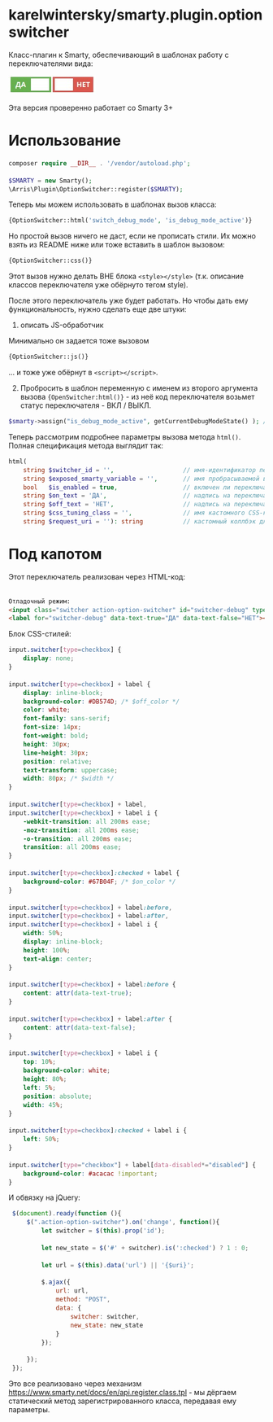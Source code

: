 # karelwintersky/smarty.plugin.optionswitcher

Класс-плагин к Smarty, обеспечивающий в шаблонах работу с переключателями вида:

![](example_switcher.jpg)

Эта версия проверенно работает со Smarty 3+

# Использование

```php
composer require __DIR__ . '/vendor/autoload.php';

$SMARTY = new Smarty();
\Arris\Plugin\OptionSwitcher::register($SMARTY);
```

Теперь мы можем использовать в шаблонах вызов класса:

```php
{OptionSwitcher::html('switch_debug_mode', 'is_debug_mode_active')}
```

Но простой вызов ничего не даст, если не прописать стили. Их можно взять из README ниже или тоже вставить в шаблон вызовом:

```php
{OptionSwitcher::css()}
```
Этот вызов нужно делать ВНЕ блока `<style></style>` (т.к. описание классов переключателя уже обёрнуто тегом style). 

После этого переключатель уже будет работать. Но чтобы дать ему функциональность, нужно сделать еще две штуки:

1. описать JS-обработчик

Минимально он задается тоже вызовом 
```php
{OptionSwitcher::js()}
```
... и тоже уже обёрнут в `<script></script>`. 

2. Пробросить в шаблон переменную с именем из второго аргумента вызова `{OpenSwitcher:html()}` - из неё код переключателя возьмет статус переключателя - ВКЛ / ВЫКЛ.

```php
$smarty->assign("is_debug_mode_active", getCurrentDebugModeState() ); // 0 или 1 
```

Теперь рассмотрим подробнее параметры вызова метода `html()`. Полная спецификация метода выглядит так:

```php
html(
    string $switcher_id = '',                   // имя-идентификатор переключателя, передается на бэк в обработчик 
    string $exposed_smarty_variable = '',       // имя пробрасываемой в шаблон Smarty переменной, содержащей актуальное состояние переключателя
    bool   $is_enabled = true,                  // включен ли переключатель? (значение false ставит input'у атрибут disabled) 
    string $on_text = 'ДА',                     // надпись на переключателе, когда он имеет состояние 1  
    string $off_text = 'НЕТ',                   // надпись на переключателе, когда он имеет состояние 0
    string $css_tuning_class = '',              // имя кастомного CSS-класса для раскраски переключателя.
    string $request_uri = ''): string           // кастомный коллбэк для этого переключателя
```


# Под капотом

Этот переключатель реализован через HTML-код:

```html

Отладочный режим: 
<input class="switcher action-option-switcher" id="switcher-debug" type="checkbox">
<label for="switcher-debug" data-text-true="ДА" data-text-false="НЕТ"><i></i></label>
```

Блок CSS-стилей:

```css
input.switcher[type=checkbox] {
    display: none;
}

input.switcher[type=checkbox] + label {
    display: inline-block;
    background-color: #DB574D; /* $off_color */
    color: white;
    font-family: sans-serif;
    font-size: 14px;
    font-weight: bold;
    height: 30px;
    line-height: 30px;
    position: relative;
    text-transform: uppercase;
    width: 80px; /* $width */
}

input.switcher[type=checkbox] + label,
input.switcher[type=checkbox] + label i {
    -webkit-transition: all 200ms ease;
    -moz-transition: all 200ms ease;
    -o-transition: all 200ms ease;
    transition: all 200ms ease;
}

input.switcher[type=checkbox]:checked + label {
    background-color: #67B04F; /* $on_color */
}

input.switcher[type=checkbox] + label:before,
input.switcher[type=checkbox] + label:after,
input.switcher[type=checkbox] + label i {
    width: 50%;
    display: inline-block;
    height: 100%;
    text-align: center;
}

input.switcher[type=checkbox] + label:before {
    content: attr(data-text-true);
}

input.switcher[type=checkbox] + label:after {
    content: attr(data-text-false);
}

input.switcher[type=checkbox] + label i {
    top: 10%;
    background-color: white;
    height: 80%;
    left: 5%;
    position: absolute;
    width: 45%;
}

input.switcher[type=checkbox]:checked + label i {
    left: 50%;
}

input.switcher[type="checkbox"] + label[data-disabled*="disabled"] {
    background-color: #acacac !important;
}
```

И обвязку на jQuery:

```js
 $(document).ready(function (){
     $(".action-option-switcher").on('change', function(){
         let switcher = $(this).prop('id');

         let new_state = $('#' + switcher).is(':checked') ? 1 : 0;

         let url = $(this).data('url') || '{$uri}';

         $.ajax({
             url: url,
             method: "POST",
             data: {
                 switcher: switcher,
                 new_state: new_state
             }
         });

     });
 });

```

Это все реализовано через механизм https://www.smarty.net/docs/en/api.register.class.tpl - мы дёргаем статический метод зарегистрированного класса, передавая ему параметры.
